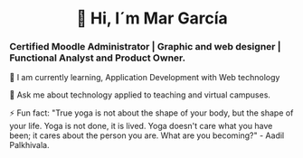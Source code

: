 <h1 style= "text-align: center;">👋 Hi, I´m Mar García</h1>

### Certified Moodle Administrator | Graphic and web designer | Functional Analyst and Product Owner.


🌱 I am currently learning, Application Development with Web technology

💬 Ask me about technology applied to teaching and virtual campuses.

⚡ Fun fact: "True yoga is not about the shape of your body, but the shape of your life. Yoga is not done, it is lived. Yoga doesn't care what you have been; it cares about the person you are. What are you becoming?" - Aadil Palkhivala.


<!--
**mgarciaben37/mgarciaben37** is a ✨ _special_ ✨ repository because its `README.md` (this file) appears on your GitHub profile.

Here are some ideas to get you started:

- 🔭 I’m currently working on ...
- 🌱 I’m currently learning ...
- 👯 I’m looking to collaborate on ...
- 🤔 I’m looking for help with ...
- 💬 Ask me about ...
- 📫 How to reach me: ...
- 😄 Pronouns: ...
- ⚡ Fun fact: ...
-->

